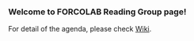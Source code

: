### Welcome to FORCOLAB Reading Group page!
For detail of the agenda, please check [Wiki](https://github.com/FORCOLAB-UofT/PaperReadingGroup/wiki).
